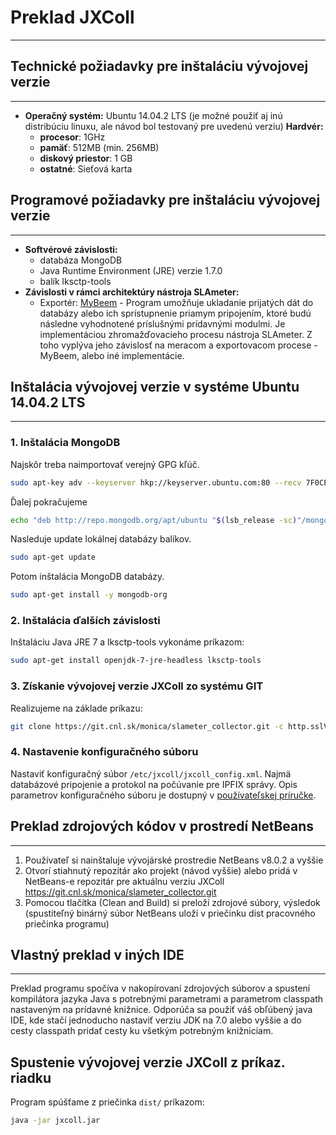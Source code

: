 # Preklad JXColl
---------

## Technické požiadavky pre inštaláciu vývojovej verzie
--------
* **Operačný systém:** Ubuntu 14.04.2 LTS (je možné použiť aj inú distribúciu linuxu, ale návod bol testovaný pre uvedenú verziu)
   **Hardvér:**
   *   **procesor**: 1GHz
   *   **pamäť**: 512MB (min. 256MB)
   *   **diskový priestor**: 1 GB
   *   **ostatné**: Sieťová karta

## Programové požiadavky pre inštaláciu vývojovej verzie
--------
* **Softvérové závislosti:**
   *   databáza MongoDB
   *   Java Runtime Environment (JRE) verzie 1.7.0
   *   balík lksctp-tools
* **Závislosti v rámci architektúry nástroja SLAmeter:**
   *   Exportér: [MyBeem](https://git.cnl.sk/monica/slameter_exporter) - Program umožňuje ukladanie prijatých dát do databázy alebo ich sprístupnenie priamym pripojením, ktoré budú následne vyhodnotené príslušnými prídavnými modulmi. Je implementáciou zhromažďovacieho procesu nástroja SLAmeter. Z toho vyplýva jeho závislosť na meracom a exportovacom procese - MyBeem, alebo iné implementácie.




## Inštalácia vývojovej verzie v systéme Ubuntu 14.04.2 LTS
--------

### 1. Inštalácia MongoDB 
Najskôr treba naimportovať verejný GPG kľúč.
```bash
sudo apt-key adv --keyserver hkp://keyserver.ubuntu.com:80 --recv 7F0CEB10
```
Ďalej pokračujeme
```bash
echo "deb http://repo.mongodb.org/apt/ubuntu "$(lsb_release -sc)"/mongodb-org/3.0 multiverse" | sudo tee /etc/apt/sources.list.d/mongodb-org-3.0.list
```
Nasleduje update lokálnej databázy balíkov.
```bash
sudo apt-get update
```
Potom inštalácia MongoDB databázy.
```bash
sudo apt-get install -y mongodb-org
```

### 2. Inštalácia ďalších závislosti 
Inštaláciu Java JRE 7 a lksctp-tools vykonáme príkazom:
```bash
sudo apt-get install openjdk-7-jre-headless lksctp-tools
```

### 3. Získanie vývojovej verzie JXColl zo systému GIT
Realizujeme na základe príkazu:
```bash
git clone https://git.cnl.sk/monica/slameter_collector.git -c http.sslVerify=false%ENDCODE%
```

### 4. Nastavenie konfiguračného súboru
Nastaviť konfiguračný súbor `/etc/jxcoll/jxcoll_config.xml`. Najmä databázové pripojenie a protokol na počúvanie pre IPFIX správy.
Opis parametrov konfiguračného súboru je dostupný v [používateľskej príručke](JXCollPouzivatelskaPriruckav401).

## Preklad zdrojových kódov v prostredí NetBeans
--------

   1. Používateľ si nainštaluje vývojárské prostredie NetBeans v8.0.2 a vyššie
   1. Otvorí stiahnutý repozitár ako projekt (návod vyššie) alebo pridá v NetBeans-e repozitár pre aktuálnu verziu JXColl https://git.cnl.sk/monica/slameter_collector.git 
   1. Pomocou tlačítka (Clean and Build) si preloží zdrojové súbory, výsledok (spustiteľný binárný súbor NetBeans uloží v priečinku dist pracovného priečinka programu)

## Vlastný preklad v iných IDE
---------

Preklad programu spočíva v nakopírovaní zdrojových súborov a spustení kompilátora jazyka Java s potrebnými parametrami a parametrom classpath nastaveným na prídavné knižnice. Odporúča sa použiť váš obľúbený java IDE, kde stačí jednoducho nastaviť verziu JDK na 7.0 alebo vyššie a do cesty classpath pridať cesty ku všetkým potrebným knižniciam.

## Spustenie vývojovej verzie JXColl z príkaz. riadku
Program spúšťame z priečinka `dist/` príkazom:
```bash
java -jar jxcoll.jar
```
